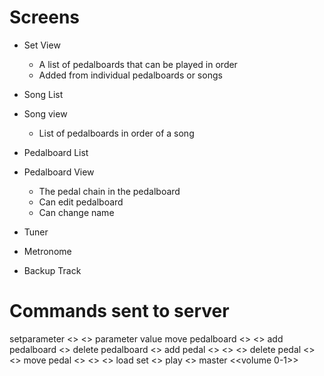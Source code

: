 # Screens
- Set View
    - A list of pedalboards that can be played in order
    - Added from individual pedalboards or songs

- Song List

- Song view
    - List of pedalboards in order of a song

- Pedalboard List

- Pedalboard View
    - The pedal chain in the pedalboard
    - Can edit pedalboard
    - Can change name


- Tuner

- Metronome

- Backup Track

# Commands sent to server
setparameter <<pedalboard index>> <<pedal index>> parameter value
move pedalboard <<src index>> <<dest index>>
add pedalboard <<pedalboard stringified>>
delete pedalboard <<pedalboard index>>
add pedal <<pedalboard index>> <<pedal index>> <<pedal stringified>>
delete pedal <<pedalboard index>> <<pedal index>>
move pedal <<pedalboard index>> <<src index>> <<dest index>>
load set <<pedalboardset stringified>>
play <<pedalboard index>>
master <<volume 0-1>>
